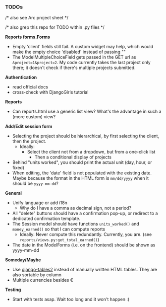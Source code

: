 
### TODOs

/* also see Arc project sheet */

/* also grep this repo for TODO within .py files */

**Reports forms.Forms**

- Empty 'client' fields still fail. A custom widget may help, which would make the empty choice 'disabled' instead of passing ""
- The ModelMultipleChoiceField gets passed in the GET url as `&project=1&project=2`. My code currently takes the last project only there; it doesn't check if there's multiple projects submitted.

**Authentication**

- read official docs
- cross-check with DjangoGirls tutorial

**Reports**

- Can reports.html use a generic list view? What's the advantage in such a (more custom) view?

**Add/Edit session form**

- Selecting the project should be hierarchical, by first selecting the client, then the project.
  - Ideally:
	- Select the client not from a dropdown, but from a one-click list
      - Then a conditional display of projects
- Behind "units worked", you should print the actual unit (day, hour, or fixed)
- When editing, the 'date' field is not populated with the existing date. Maybe because the format in the HTML form is `mm/dd/yyyy` when it should be `yyyy-mm-dd`?


**General**

- Unify language or add i18n
  - Why do I have a comma as decimal sign, not a period?
- All "delete" buttons should have a confirmation pop-up, or redirect to a dedicated confirmation template.
- The Session model should have functions `units_worked()` and `money_earned()` so that I can compute reports
  - Ideally: Never compute this redundantly. Currently, you are. (see `reports/views.py:get_total_earned()`)
- The date in the ModelForms (i.e. on the frontend) should be shown as yyyy-mm-dd


**Someday/Maybe**

- Use [django-tables2](https://django-tables2.readthedocs.io/en/latest/) instead of manually written HTML tables. They are also sortable by column
- Multiple currencies besides €

**Testing**

- Start with tests asap. Wait too long and it won't happen :)
